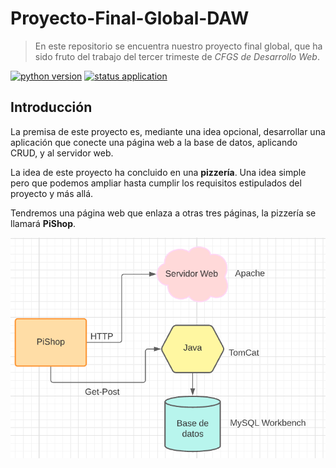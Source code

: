 # Proyecto-Final-Global-DAW

>En este repositorio se encuentra nuestro proyecto final global, que ha sido fruto del trabajo del tercer trimeste de _CFGS de Desarrollo Web_.

[![python version](https://img.shields.io/badge/python-v3.9-blue)](https://www.python.org/downloads/)
[![status application](https://img.shields.io/badge/status-stable-brightgreen)](https://github.com/Jouad01/Proyecto-Final-Global-DAW.git)

## Introducción

La premisa de este proyecto es, mediante una idea opcional, desarrollar una aplicación que conecte una página web a la base de datos, aplicando CRUD, y al servidor web.

La idea de este proyecto ha concluido en una **pizzería**. Una idea simple pero que podemos ampliar hasta cumplir los requisitos estipulados del proyecto y más allá.

Tendremos una página web que enlaza a otras tres páginas, la pizzería se llamará **PiShop**.

![](Images/Screenshot_1.png)
